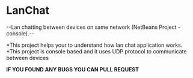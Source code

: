 # LanChat

--Lan chatting between devices on same network (NetBeans Project - console).--

*This project helps your to understand how lan chat application works.
*This project is console based and it uses UDP protocol to communicate between devices

**IF YOU FOUND ANY BUGS YOU CAN PULL REQUEST**
